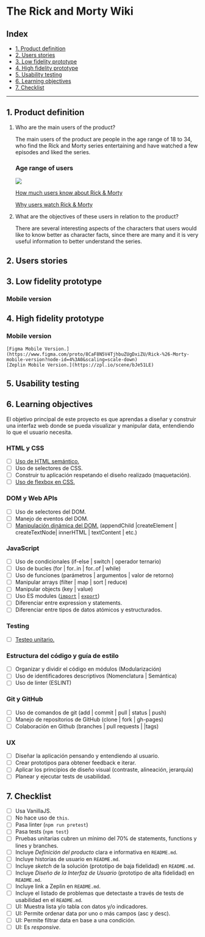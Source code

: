 # The Rick and Morty Wiki

## Index

* [1. Product definition](#1-product-definition)
* [2. Users stories](#2-users-stories)
* [3. Low fidelity prototype](#3-low-fidelity-prototype)
* [4. High fidelity prototype](#4-high-fidelity-prototype)
* [5. Usability testing](#5-usability-testing)
* [6. Learning objectives](#6-learning-objectives)
* [7. Checklist](#7-checklist)

***

## 1. Product definition

1. Who are the main users of the product?
  
    The main users of the product are people in the age range of 18 to 34, who find the Rick and Morty series entertaining and have watched a few episodes and liked the series.
  
      ### Age range of users
      <img src="https://i.ibb.co/TPkCcvp/age-range-users.png">

      [How much users know about Rick & Morty](https://i.ibb.co/zmxyh71/know-R-M-users.png)

      [Why users watch Rick & Morty](https://i.ibb.co/2NmTHrs/watch-users.png)
      
2. What are the objectives of these users in relation to the product?

    There are several interesting aspects of the characters that users would like to know better as character facts, since there are many and it is very useful information to better understand the series.

## 2. Users stories

## 3. Low fidelity prototype

### Mobile version

## 4. High fidelity prototype

### Mobile version

    [Figma Mobile Version.](https://www.figma.com/proto/8CaF8N5V4TjhbuZUgDxiZU/Rick-%26-Morty-mobile-version?node-id=4%3A0&scaling=scale-down)
    [Zeplin Mobile Version.](https://zpl.io/scene/bJe51LE)

## 5. Usability testing

## 6. Learning objectives

El objetivo principal de este proyecto es que aprendas a diseñar y construir una
interfaz web donde se pueda visualizar y manipular data, entendiendo lo que el
usuario necesita.

### HTML y CSS

* [ ] [Uso de HTML semántico.](https://developer.mozilla.org/en-US/docs/Glossary/Semantics#Semantics_in_HTML)
* [ ] Uso de selectores de CSS.
* [ ] Construir tu aplicación respetando el diseño realizado (maquetación).
* [ ] [Uso de flexbox en CSS.](https://css-tricks.com/snippets/css/a-guide-to-flexbox/)

### DOM y Web APIs

* [ ] Uso de selectores del DOM.
* [ ] Manejo de eventos del DOM.
* [ ] [Manipulación dinámica del DOM.](https://developer.mozilla.org/es/docs/Referencia_DOM_de_Gecko/Introducci%C3%B3n)
(appendChild |createElement | createTextNode| innerHTML | textContent | etc.)

### JavaScript

* [ ] Uso de condicionales (if-else | switch | operador ternario)
* [ ] Uso de bucles (for | for..in | for..of | while)
* [ ] Uso de funciones (parámetros | argumentos | valor de retorno)
* [ ] Manipular arrays (filter | map | sort | reduce)
* [ ] Manipular objects (key | value)
* [ ] Uso ES modules ([`import`](https://developer.mozilla.org/en-US/docs/Web/JavaScript/Reference/Statements/import)
| [`export`](https://developer.mozilla.org/en-US/docs/Web/JavaScript/Reference/Statements/export))
* [ ] Diferenciar entre expression y statements.
* [ ] Diferenciar entre tipos de datos atómicos y estructurados.

### Testing

* [ ] [Testeo unitario.](https://jestjs.io/docs/es-ES/getting-started)

### Estructura del código y guía de estilo

* [ ] Organizar y dividir el código en módulos (Modularización)
* [ ] Uso de identificadores descriptivos (Nomenclatura | Semántica)
* [ ] Uso de linter (ESLINT)

### Git y GitHub

* [ ] Uso de comandos de git (add | commit | pull | status | push)
* [ ] Manejo de repositorios de GitHub (clone | fork | gh-pages)
* [ ] Colaboración en Github (branches | pull requests | |tags)

### UX

* [ ] Diseñar la aplicación pensando y entendiendo al usuario.
* [ ] Crear prototipos para obtener feedback e iterar.
* [ ] Aplicar los principios de diseño visual (contraste, alineación, jerarquía)
* [ ] Planear y ejecutar tests de usabilidad.

## 7. Checklist

* [ ] Usa VanillaJS.
* [ ] No hace uso de `this`.
* [ ] Pasa linter (`npm run pretest`)
* [ ] Pasa tests (`npm test`)
* [ ] Pruebas unitarias cubren un mínimo del 70% de statements, functions y
  lines y branches.
* [ ] Incluye _Definición del producto_ clara e informativa en `README.md`.
* [ ] Incluye historias de usuario en `README.md`.
* [ ] Incluye _sketch_ de la solución (prototipo de baja fidelidad) en
  `README.md`.
* [ ] Incluye _Diseño de la Interfaz de Usuario_ (prototipo de alta fidelidad)
  en `README.md`.
* [ ] Incluye link a Zeplin en `README.md`.
* [ ] Incluye el listado de problemas que detectaste a través de tests de
  usabilidad en el `README.md`.
* [ ] UI: Muestra lista y/o tabla con datos y/o indicadores.
* [ ] UI: Permite ordenar data por uno o más campos (asc y desc).
* [ ] UI: Permite filtrar data en base a una condición.
* [ ] UI: Es _responsive_.
